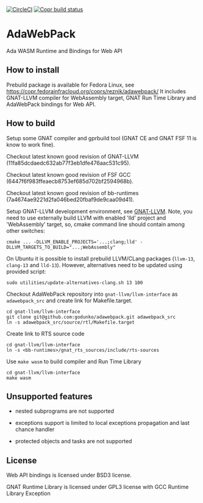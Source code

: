 [![CircleCI](https://circleci.com/gh/godunko/adawebpack.svg?style=svg)](https://circleci.com/gh/godunko/adawebpack)
[![Copr build status](https://copr.fedorainfracloud.org/coprs/reznik/adawebpack/package/adawebpack/status_image/last_build.png)](https://copr.fedorainfracloud.org/coprs/reznik/adawebpack/package/adawebpack/)

# AdaWebPack
Ada WASM Runtime and Bindings for Web API

## How to install

Prebuild package is available for Fedora Linux, see https://copr.fedorainfracloud.org/coprs/reznik/adawebpack/
It includes GNAT-LLVM compiler for WebAssembly target, GNAT Run Time Library and AdaWebPack bindings for Web API.

## How to build

Setup some GNAT compiler and gprbuild tool (GNAT CE and GNAT FSF 11 is know to work fine).

Checkout latest known good revision of GNAT-LLVM (11fa85dcdaedc632ab77f3eb1dfe476aac531c95).

Checkout latest known good revision of FSF GCC (6447f6f983ffeaecb8753ef685d702bf2594968b).

Checkout latest known good revision of bb-runtimes (7a4674ae9221d2fa046bed20fbaf9de9caa09d41).

Setup GNAT-LLVM development environment, see
[GNAT-LLVM](https://github.com/AdaCore/gnat-llvm). Note, you need to use
externally build LLVM with enabled 'lld' project and 'WebAssembly' target,
so, cmake command line should contain among other switches:

```
cmake ... -DLLVM_ENABLE_PROJECTS='...;clang;lld' -DLLVM_TARGETS_TO_BUILD="...;WebAssembly"
```

On Ubuntu it is possible to install prebuild LLVM/CLang packages (`llvm-13`, `clang-13` and `lld-13`).
However, alternatives need to be updated using provided script:

```
sudo utilities/update-alternatives-clang.sh 13 100
```

Checkout AdaWebPack repository into `gnat-llvm/llvm-interface` as
`adawebpack_src` and create link for Makefile.target.

```
cd gnat-llvm/llvm-interface
git clone git@github.com:godunko/adawebpack.git adawebpack_src
ln -s adawebpack_src/source/rtl/Makefile.target
```

Create link to RTS source code

```
cd gnat-llvm/llvm-interface
ln -s <bb-runtimes>/gnat_rts_sources/include/rts-sources
```

Use `make wasm` to build compiler and Run Time Library

```
cd gnat-llvm/llvm-interface
make wasm
```

## Unsupported features

 - nested subprograms are not supported

 - exceptions support is limited to local exceptions propagation and last
   chance handler

 - protected objects and tasks are not supported

## License

Web API bindings is licensed under BSD3 license.

GNAT Runtime Library is licensed under GPL3 license with GCC Runtime Library Exception
